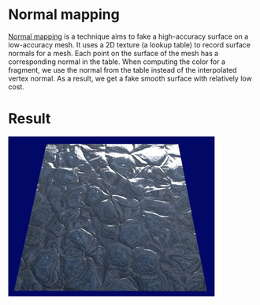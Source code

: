 # Normal mapping

[Normal mapping](https://en.wikipedia.org/wiki/Normal_mapping) is a technique aims to fake a high-accuracy surface on a low-accuracy mesh.
It uses a 2D texture (a lookup table) to record surface normals for a mesh.
Each point on the surface of the mesh has a corresponding normal in the table.
When computing the color for a fragment,
we use the normal from the table instead of the interpolated vertex normal.
As a result, we get a fake smooth surface with relatively low cost.

# Result
![normalMapping](./res/result.png)
